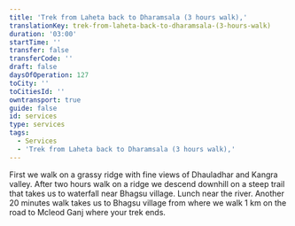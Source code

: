 ```yaml
---
title: 'Trek from Laheta back to Dharamsala (3 hours walk),'
translationKey: trek-from-laheta-back-to-dharamsala-(3-hours-walk)
duration: '03:00'
startTime: ''
transfer: false
transferCode: ''
draft: false
daysOfOperation: 127
toCity: ''
toCitiesId: ''
owntransport: true
guide: false
id: services
type: services
tags:
  - Services
  - 'Trek from Laheta back to Dharamsala (3 hours walk),'
---
```

First we walk on a grassy ridge with fine views of Dhauladhar and Kangra valley. After two hours walk on a ridge we descend downhill on a steep trail that takes us to waterfall near Bhagsu village. Lunch near the river. Another 20 minutes walk takes us to Bhagsu village from where we walk 1 km on the road to Mcleod Ganj where your trek ends.